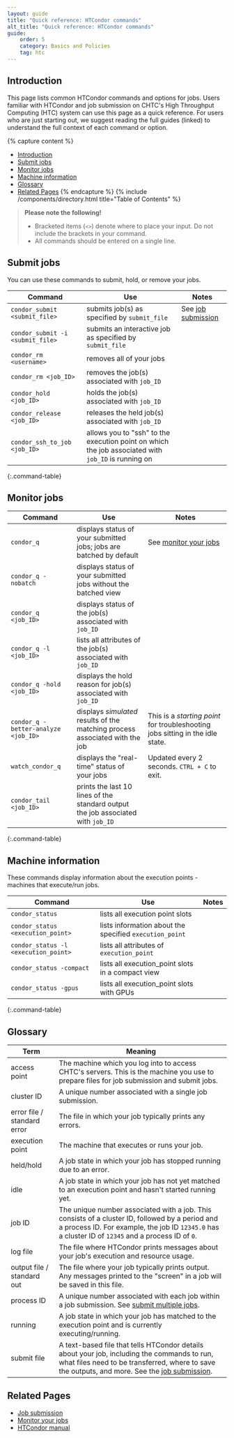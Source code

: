 ```yaml
---
layout: guide
title: "Quick reference: HTCondor commands"
alt_title: "Quick reference: HTCondor commands"
guide:
    order: 5
    category: Basics and Policies
    tag: htc
---
```


## Introduction

This page lists common HTCondor commands and options for jobs. Users familiar with HTCondor and job submission on CHTC's High Throughput Computing (HTC) system can use this page as a quick reference. For users who are just starting out, we suggest reading the full guides (linked) to understand the full context of each command or option.

{% capture content %}
- [Introduction](#introduction)
- [Submit jobs](#submit-jobs)
- [Monitor jobs](#monitor-jobs)
- [Machine information](#machine-information)
- [Glossary](#glossary)
- [Related Pages](#related-pages)
{% endcapture %}
{% include /components/directory.html title="Table of Contents" %}

> **Please note the following!** 
> 
> * Bracketed items (`<>`) denote where to place your input. 
>   Do not include the brackets in your command.
> * All commands should be entered on a single line.

## Submit jobs

You can use these commands to submit, hold, or remove your jobs.

| Command | Use | Notes |
| --- | --- | --- |
| `condor_submit <submit_file>` | submits job(s) as specified by `submit_file` | See [job submission](htcondor-job-submission) |
| `condor_submit -i <submit_file>` | submits an interactive job as specified by `submit_file` |
| `condor_rm <username>` | removes all of your jobs | 
| `condor_rm <job_ID>` | removes the job(s) associated with `job_ID` |
| `condor_hold <job_ID>` | holds the job(s) associated with `job_ID` |
| `condor_release <job_ID>` | releases the held job(s) associated with `job_ID` |
| `condor_ssh_to_job <job_ID>` | allows you to "ssh" to the execution point on which the job associated with `job_ID` is running on |
{:.command-table}

## Monitor jobs

| Command | Use | Notes |
| --- | --- | --- |
| `condor_q` | displays status of your submitted jobs; jobs are batched by default | See [monitor your jobs](condor_q) |
| `condor_q -nobatch` | displays status of your submitted jobs without the batched view |
| `condor_q <job_ID>` | displays status of the job(s) associated with `job_ID` |
| `condor_q -l <job_ID>` | lists all attributes of the job(s) associated with `job_ID` |
| `condor_q -hold <job_ID>` | displays the hold reason for job(s) associated with `job_ID` |
| `condor_q -better-analyze <job_ID>` | displays *simulated* results of the matching process associated with the job | This is a *starting point* for troubleshooting jobs sitting in the idle state. |
| `watch_condor_q` | displays the "real-time" status of your jobs | Updated every 2 seconds. `CTRL + C` to exit. |
| `condor_tail <job_ID>` | prints the last 10 lines of the standard output the job associated with `job_ID` |
{:.command-table}

## Machine information

These commands display information about the execution points - machines that execute/run jobs.

| Command | Use | Notes |
| --- | --- | --- |
| `condor_status` | lists all execution point slots |
| `condor_status <execution_point>` | lists information about the specified `execution_point` |
| `condor_status -l <execution_point>` | lists all attributes of `execution_point` |
| `condor_status -compact` | lists all execution_point slots in a compact view |
| `condor_status -gpus` | lists all execution_point slots with GPUs |
{:.command-table}

## Glossary

| Term | Meaning |
| --- | --- |
| access point | The machine which you log into to access CHTC's servers. This is the machine you use to prepare files for job submission and submit jobs. |
| cluster ID | A unique number associated with a single job submission. |
| error file / standard error | The file in which your job typically prints any errors. |
| execution point | The machine that executes or runs your job. |
| held/hold | A job state in which your job has stopped running due to an error. |
| idle | A job state in which your job has not yet matched to an execution point and hasn't started running yet. |
| job ID | The unique number associated with a job. This consists of a cluster ID, followed by a period and a process ID. For example, the job ID `12345.0` has a cluster ID of `12345` and a process ID of `0`. |
| log file | The file where HTCondor prints messages about your job's execution and resource usage. |
| output file / standard out | The file where your job typically prints output. Any messages printed to the "screen" in a job will be saved in this file. |
| process ID | A unique number associated with each job within a job submission. See [submit multiple jobs](multiple-jobs). |
| running | A job state in which your job has matched to the execution point and is currently executing/running. |
| submit file | A text-based file that tells HTCondor details about your job, including the commands to run, what files need to be transferred, where to save the outputs, and more. See the [job submission](htcondor-job-submission). |

## Related Pages

* [Job submission](htcondor-job-submission)
* [Monitor your jobs](condor_q)
* [HTCondor manual](https://htcondor.readthedocs.io/en/latest/)